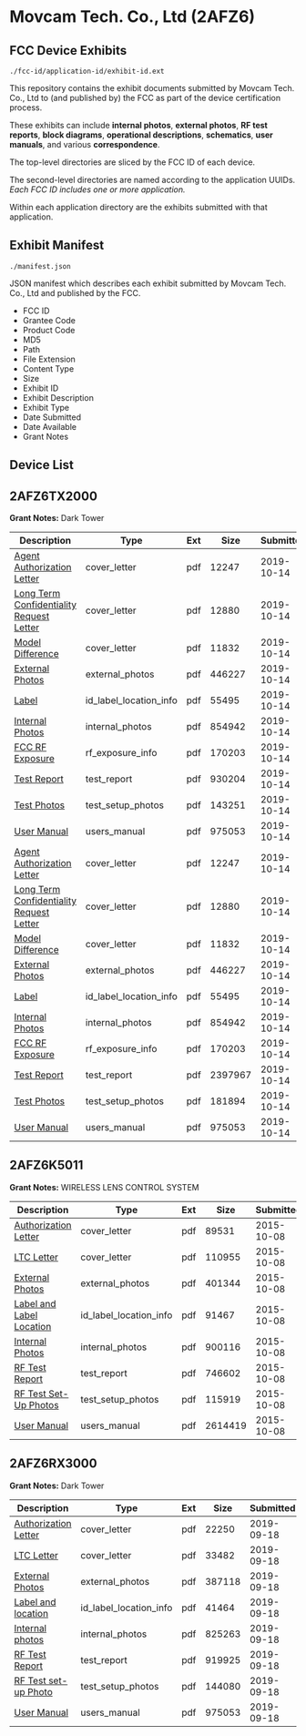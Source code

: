 # Movcam Tech. Co., Ltd (2AFZ6)
## FCC Device Exhibits

```
./fcc-id/application-id/exhibit-id.ext
```

This repository contains the exhibit documents submitted by Movcam Tech. Co., Ltd to (and published by) the FCC as part of the device certification process.

These exhibits can include **internal photos**, **external photos**, **RF test reports**, **block diagrams**, **operational descriptions**, **schematics**, **user manuals**, and various **correspondence**.

The top-level directories are sliced by the FCC ID of each device.

The second-level directories are named according to the application UUIDs. *Each FCC ID includes one or more application.*

Within each application directory are the exhibits submitted with that application. 

## Exhibit Manifest

```
./manifest.json
```

JSON manifest which describes each exhibit submitted by Movcam Tech. Co., Ltd and published by the FCC.

- FCC ID
- Grantee Code
- Product Code
- MD5
- Path
- File Extension
- Content Type
- Size
- Exhibit ID
- Exhibit Description
- Exhibit Type
- Date Submitted
- Date Available
- Grant Notes

## Device List
## 2AFZ6TX2000
**Grant Notes:** Dark Tower

| Description | Type | Ext | Size | Submitted | Available |
| ----------- | ---- | --- | ---- | --------- | --------- |
| [Agent Authorization Letter](2AFZ6TX2000/0274caafa590ba67e44e877c22b166aa/4477816.pdf) | cover_letter | pdf | 12247 | 2019-10-14 | 2019-10-14 |
| [Long Term Confidentiality Request Letter](2AFZ6TX2000/0274caafa590ba67e44e877c22b166aa/4477822.pdf) | cover_letter | pdf | 12880 | 2019-10-14 | 2019-10-14 |
| [Model Difference](2AFZ6TX2000/0274caafa590ba67e44e877c22b166aa/4477823.pdf) | cover_letter | pdf | 11832 | 2019-10-14 | 2019-10-14 |
| [External Photos](2AFZ6TX2000/0274caafa590ba67e44e877c22b166aa/4477818.pdf) | external_photos | pdf | 446227 | 2019-10-14 | 2019-10-14 |
| [Label](2AFZ6TX2000/0274caafa590ba67e44e877c22b166aa/4477821.pdf) | id_label_location_info | pdf | 55495 | 2019-10-14 | 2019-10-14 |
| [Internal Photos](2AFZ6TX2000/0274caafa590ba67e44e877c22b166aa/4477820.pdf) | internal_photos | pdf | 854942 | 2019-10-14 | 2019-10-14 |
| [FCC RF Exposure](2AFZ6TX2000/0274caafa590ba67e44e877c22b166aa/4477819.pdf) | rf_exposure_info | pdf | 170203 | 2019-10-14 | 2019-10-14 |
| [Test Report](2AFZ6TX2000/0274caafa590ba67e44e877c22b166aa/4477846.pdf) | test_report | pdf | 930204 | 2019-10-14 | 2019-10-14 |
| [Test Photos](2AFZ6TX2000/0274caafa590ba67e44e877c22b166aa/4477845.pdf) | test_setup_photos | pdf | 143251 | 2019-10-14 | 2019-10-14 |
| [User Manual](2AFZ6TX2000/0274caafa590ba67e44e877c22b166aa/4447937.pdf) | users_manual | pdf | 975053 | 2019-10-14 | 2019-10-14 |
| [Agent Authorization Letter](2AFZ6TX2000/c1621d8470f7ae98e11a3104516d036c/4477816.pdf) | cover_letter | pdf | 12247 | 2019-10-14 | 2019-10-14 |
| [Long Term Confidentiality Request Letter](2AFZ6TX2000/c1621d8470f7ae98e11a3104516d036c/4477822.pdf) | cover_letter | pdf | 12880 | 2019-10-14 | 2019-10-14 |
| [Model Difference](2AFZ6TX2000/c1621d8470f7ae98e11a3104516d036c/4477823.pdf) | cover_letter | pdf | 11832 | 2019-10-14 | 2019-10-14 |
| [External Photos](2AFZ6TX2000/c1621d8470f7ae98e11a3104516d036c/4477818.pdf) | external_photos | pdf | 446227 | 2019-10-14 | 2019-10-14 |
| [Label](2AFZ6TX2000/c1621d8470f7ae98e11a3104516d036c/4477821.pdf) | id_label_location_info | pdf | 55495 | 2019-10-14 | 2019-10-14 |
| [Internal Photos](2AFZ6TX2000/c1621d8470f7ae98e11a3104516d036c/4477820.pdf) | internal_photos | pdf | 854942 | 2019-10-14 | 2019-10-14 |
| [FCC RF Exposure](2AFZ6TX2000/c1621d8470f7ae98e11a3104516d036c/4477819.pdf) | rf_exposure_info | pdf | 170203 | 2019-10-14 | 2019-10-14 |
| [Test Report](2AFZ6TX2000/c1621d8470f7ae98e11a3104516d036c/4477827.pdf) | test_report | pdf | 2397967 | 2019-10-14 | 2019-10-14 |
| [Test Photos](2AFZ6TX2000/c1621d8470f7ae98e11a3104516d036c/4477826.pdf) | test_setup_photos | pdf | 181894 | 2019-10-14 | 2019-10-14 |
| [User Manual](2AFZ6TX2000/c1621d8470f7ae98e11a3104516d036c/4447937.pdf) | users_manual | pdf | 975053 | 2019-10-14 | 2019-10-14 |
## 2AFZ6K5011
**Grant Notes:** WIRELESS LENS CONTROL SYSTEM

| Description | Type | Ext | Size | Submitted | Available |
| ----------- | ---- | --- | ---- | --------- | --------- |
| [Authorization Letter](2AFZ6K5011/45ab4a61a25abd4c7e25972fbf3773c8/2775867.pdf) | cover_letter | pdf | 89531 | 2015-10-08 | 2015-10-08 |
| [LTC Letter](2AFZ6K5011/45ab4a61a25abd4c7e25972fbf3773c8/2775868.pdf) | cover_letter | pdf | 110955 | 2015-10-08 | 2015-10-08 |
| [External Photos](2AFZ6K5011/45ab4a61a25abd4c7e25972fbf3773c8/2775869.pdf) | external_photos | pdf | 401344 | 2015-10-08 | 2015-10-08 |
| [Label and Label Location](2AFZ6K5011/45ab4a61a25abd4c7e25972fbf3773c8/2775870.pdf) | id_label_location_info | pdf | 91467 | 2015-10-08 | 2015-10-08 |
| [Internal Photos](2AFZ6K5011/45ab4a61a25abd4c7e25972fbf3773c8/2775871.pdf) | internal_photos | pdf | 900116 | 2015-10-08 | 2015-10-08 |
| [RF Test Report](2AFZ6K5011/45ab4a61a25abd4c7e25972fbf3773c8/2775874.pdf) | test_report | pdf | 746602 | 2015-10-08 | 2015-10-08 |
| [RF Test Set-Up Photos](2AFZ6K5011/45ab4a61a25abd4c7e25972fbf3773c8/2775875.pdf) | test_setup_photos | pdf | 115919 | 2015-10-08 | 2015-10-08 |
| [User Manual](2AFZ6K5011/45ab4a61a25abd4c7e25972fbf3773c8/2775876.pdf) | users_manual | pdf | 2614419 | 2015-10-08 | 2015-10-08 |
## 2AFZ6RX3000
**Grant Notes:** Dark Tower

| Description | Type | Ext | Size | Submitted | Available |
| ----------- | ---- | --- | ---- | --------- | --------- |
| [Authorization Letter](2AFZ6RX3000/db59f5a4cc0875d849be2970d052ae8e/4447928.pdf) | cover_letter | pdf | 22250 | 2019-09-18 | 2019-09-18 |
| [LTC Letter](2AFZ6RX3000/db59f5a4cc0875d849be2970d052ae8e/4447929.pdf) | cover_letter | pdf | 33482 | 2019-09-18 | 2019-09-18 |
| [External Photos](2AFZ6RX3000/db59f5a4cc0875d849be2970d052ae8e/4447930.pdf) | external_photos | pdf | 387118 | 2019-09-18 | 2019-09-18 |
| [Label and location](2AFZ6RX3000/db59f5a4cc0875d849be2970d052ae8e/4447931.pdf) | id_label_location_info | pdf | 41464 | 2019-09-18 | 2019-09-18 |
| [Internal photos](2AFZ6RX3000/db59f5a4cc0875d849be2970d052ae8e/4447932.pdf) | internal_photos | pdf | 825263 | 2019-09-18 | 2019-09-18 |
| [RF Test Report](2AFZ6RX3000/db59f5a4cc0875d849be2970d052ae8e/4447935.pdf) | test_report | pdf | 919925 | 2019-09-18 | 2019-09-18 |
| [RF Test set-up Photo](2AFZ6RX3000/db59f5a4cc0875d849be2970d052ae8e/4447936.pdf) | test_setup_photos | pdf | 144080 | 2019-09-18 | 2019-09-18 |
| [User Manual](2AFZ6RX3000/db59f5a4cc0875d849be2970d052ae8e/4447937.pdf) | users_manual | pdf | 975053 | 2019-09-18 | 2019-09-18 |
